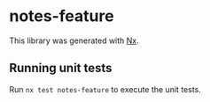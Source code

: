 # notes-feature

This library was generated with [Nx](https://nx.dev).

## Running unit tests

Run `nx test notes-feature` to execute the unit tests.
